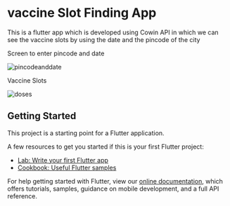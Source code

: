 # vaccine Slot Finding App

This is a flutter app which is developed using Cowin API in which we can see the vaccine slots by using the date and the pincode of the city

Screen to enter pincode and date

![pincodeanddate](https://user-images.githubusercontent.com/66347715/125621180-b2193db2-9bb2-45a0-82b8-b9c2e085d607.png)

Vaccine Slots

![doses](https://user-images.githubusercontent.com/66347715/125621206-5d225edb-0fc9-44d5-93ac-d761e3192298.png)


## Getting Started

This project is a starting point for a Flutter application.

A few resources to get you started if this is your first Flutter project:

- [Lab: Write your first Flutter app](https://flutter.dev/docs/get-started/codelab)
- [Cookbook: Useful Flutter samples](https://flutter.dev/docs/cookbook)

For help getting started with Flutter, view our
[online documentation](https://flutter.dev/docs), which offers tutorials,
samples, guidance on mobile development, and a full API reference.
